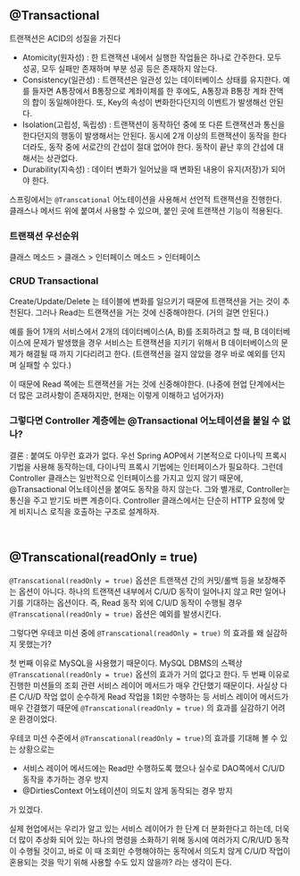 ## @Transactional
트랜잭션은 ACID의 성질을 가진다

- Atomicity(원자성) : 한 트랜잭션 내에서 실행한 작업들은 하나로 간주한다. 모두 성공, 모두 실패만 존재하며 부분 성공 등은 존재하지 않는다.
- Consistency(일관성) : 트랜잭션은 일관성 있는 데이터베이스 상태를 유지한다.
  예를 들자면 A통장에서 B통장으로 계좌이체를 한 후에도, A통장과 B통장 계좌 잔액의 합이 동일해야한다. 또, Key의 속성이 변화한다던지의 이벤트가 발생해선 안된다.
- Isolation(고립성, 독립성) : 트랜잭션이 동작하던 중에 또 다른 트랜잭션과 통신을 한다던지의 행동이 발생해서는 안된다. 동시에 2개 이상의 트랜잭션이 동작을 한다더라도, 동작 중에 서로간의 간섭이 절대 없어야 한다.
  동작이 끝난 후의 간섭에 대해서는 상관없다.
- Durability(지속성) : 데이터 변화가 일어났을 때 변화된 내용이 유지(저장)가 되어야 한다.

스프링에서는 `@Transcational` 어노테이션을 사용해서 선언적 트랜잭션을 진행한다.
클래스나 메서드 위에 붙여서 사용할 수 있으며, 붙인 곳에 트랜잭션 기능이 적용된다.

### 트랜잭션 우선순위
클래스 메소드 > 클래스 > 인터페이스 메소드 > 인터페이스

### CRUD Transactional
Create/Update/Delete 는 테이블에 변화를 일으키기 때문에 트랜잭션을 거는 것이 추천된다.
그러나 Read는 트랜잭션을 거는 것에 신중해야한다. (거의 걸면 안된다.)

예를 들어 1개의 서비스에서 2개의 데이터베이스(A, B)를 조회하려고 할 때, B 데이터베이스에 문제가 발생했을 경우 서비스는 트랜잭션을 지키기 위해서 B 데이터베이스의 문제가 해결될 때 까지 기다리려고 한다. (트랜잭션을 걸지 않았을 경우 바로 예외를 던지며 실패할 수 있다.)

이 때문에 Read 쪽에는 트랜잭션을 거는 것에 신중해야한다.
(나중에 현업 단계에서는 더 많은 고려사항이 존재하지만, 현재는 이렇게 이해하고 넘어가자)

### 그렇다면 Controller 계층에는 @Transactional 어노테이션을 붙일 수 없나?
결론 : 붙여도 아무런 효과가 없다.
우선 Spring AOP에서 기본적으로 다이나믹 프록시 기법을 사용해 동작하는데, 다이나믹 프록시 기법에는 인터페이스가 필요하다. 그런데 Controller 클래스는 일반적으로 인터페이스를 가지고 있지 않기 때문에, @Transactional 어노테이션을 붙여도 동작을 하지 않는다.
그와 별개로, Controller는 통신을 주고 받기도 바쁜 계층이다. Controller 클래스에서는 단순히 HTTP 요청에 맞게 비지니스 로직을 호출하는 구조로 설계하자.

<br>

## @Transcational(readOnly = true)
`@Transcational(readOnly = true)` 옵션은 트랜잭션 간의 커밋/롤백 등을 보장해주는 옵션이 아니다.
하나의 트랜잭션 내부에서 C/U/D 동작이 일어나지 않고 R만 일어나기를 기대하는 옵션이다.
즉, Read 동작 외에 C/U/D 동작이 수행될 경우 `@Transcational(readOnly = true)` 옵션은 예외를 발생시킨다.

그렇다면 우테코 미션 중에 `@Transcational(readOnly = true)` 의 효과를 왜 실감하지 못했는가?

첫 번째 이유로 MySQL을 사용했기 때문이다. MySQL DBMS의 스펙상 `@Transcational(readOnly = true)` 옵션의 효과가 거의 없다고 한다. 
두 번째 이유로 진행한 미션들의 조회 관련 서비스 레이어 메서드가 매우 간단했기 때문이다. 
사실상 다른 C/U/D 작업 없이 순수하게 Read 작업을 1회만 수행하는 등 서비스 레이어 메서드가 매우 간결했기 때문에 
`@Transcational(readOnly = true)` 의 효과를 실감하기 어려운 환경이었다.

우테코 미션 수준에서 `@Transcational(readOnly = true)`의 효과를 기대해 볼 수 있는 상황으로는

- 서비스 레이어 메서드에는 Read만 수행하도록 했으나 실수로 DAO쪽에서 C/U/D 동작을 추가하는 경우 방지
- @DirtiesContext 어노테이션이 의도치 않게 동작되는 경우 방지

가 있겠다.

실제 현업에서는 우리가 알고 있는 서비스 레이어가 한 단계 더 분화한다고 하는데, 더욱 더 많이 추상화 되어 있는 하나의 명령을 소화하기 위해 
동시에 여러가지 C/R/U/D 동작이 수행될 것이고, 바로 이 때 조회만 수행해야하는 동작에서 의도치 않게 C/U/D 작업이 혼용되는 것을 막기 위해 
사용할 수도 있지 않을까? 라는 생각이 든다.

<br>